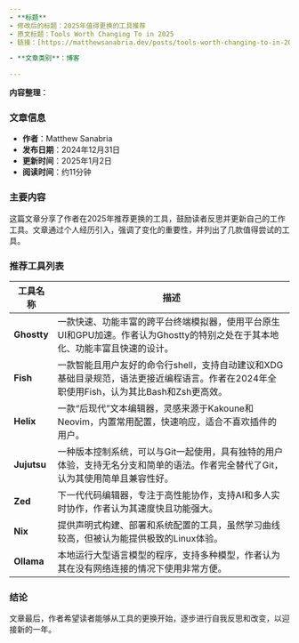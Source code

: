 ```yaml
---
- **标题** 
- 修改后的标题：2025年值得更换的工具推荐
- 原文标题：Tools Worth Changing To in 2025
- 链接：[https://matthewsanabria.dev/posts/tools-worth-changing-to-in-2025/?ref=dailydev](https://matthewsanabria.dev/posts/tools-worth-changing-to-in-2025/?ref=dailydev)

- **文章类别**：博客

---
```

**内容整理**：

### 文章信息
- **作者**：Matthew Sanabria
- **发布日期**：2024年12月31日
- **更新时间**：2025年1月2日
- **阅读时间**：约11分钟

### 主要内容
这篇文章分享了作者在2025年推荐更换的工具，鼓励读者反思并更新自己的工作工具。文章通过个人经历引入，强调了变化的重要性，并列出了几款值得尝试的工具。

### 推荐工具列表

| 工具名称 | 描述 |
| -------- | ---- |
| **Ghostty** | 一款快速、功能丰富的跨平台终端模拟器，使用平台原生UI和GPU加速。作者认为Ghostty的特别之处在于其本地化、功能丰富且快速的设计。 |
| **Fish** | 一款智能且用户友好的命令行shell，支持自动建议和XDG基础目录规范，语法更接近编程语言。作者在2024年全职使用Fish，认为其比Bash和Zsh更高效。 |
| **Helix** | 一款“后现代”文本编辑器，灵感来源于Kakoune和Neovim，内置常用配置，快速响应，适合不喜欢插件的用户。 |
| **Jujutsu** | 一种版本控制系统，可以与Git一起使用，具有独特的用户体验，支持无名分支和简单的语法。作者完全替代了Git，认为其使用简单且兼容性好。 |
| **Zed** | 下一代代码编辑器，专注于高性能协作，支持AI和多人实时协作，作者认为其速度快且功能强大。 |
| **Nix** | 提供声明式构建、部署和系统配置的工具，虽然学习曲线较高，但被认为能提供极致的Linux体验。 |
| **Ollama** | 本地运行大型语言模型的程序，支持多种模型，作者认为其在没有网络连接的情况下使用非常方便。 |

### 结论
文章最后，作者希望读者能够从工具的更换开始，逐步进行自我反思和改变，以迎接新的一年。